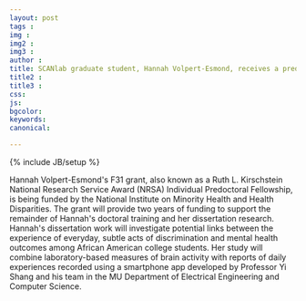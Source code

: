 ```yaml
---
layout: post
tags : 
img : 
img2 : 
img3 : 
author : 
title: SCANlab graduate student, Hannah Volpert-Esmond, receives a predoctoral fellowship (F31) from the National Institutes of Health
title2 : 
title3 : 
css: 
js: 
bgcolor: 
keywords: 
canonical: 

---
```

{% include JB/setup %}


Hannah Volpert-Esmond's F31 grant, also known as a Ruth L. Kirschstein National Research Service Award (NRSA) Individual Predoctoral Fellowship, is being funded by the National Institute on Minority Health and Health Disparities. <!--readmore--> The grant will provide two years of funding to support the remainder of Hannah's doctoral training and her dissertation research. Hannah's dissertation work will investigate potential links between the experience of everyday, subtle acts of discrimination and mental health outcomes among African American college students. Her study will combine laboratory-based measures of brain activity with reports of daily experiences recorded using a smartphone app developed by Professor Yi Shang and his team in the MU Department of Electrical Engineering and Computer Science.

